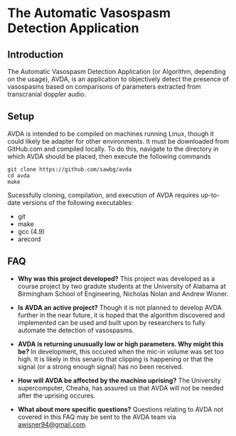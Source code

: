 # The Automatic Vasospasm Detection Application

## Introduction
The Automatic Vasospasm Detection Application (or Algorithm, depending on the
usage), AVDA, is an application to objectively detect the presence of vasospasms
based on comparisons of parameters extracted from transcranial doppler audio.

## Setup
AVDA is intended to be compiled on machines running Linux, though it could
likely be adapter for other environments. It must be downloaded from GitHub.com
and compiled locally. To do this, navigate to the directory in which AVDA should
be placed, then execute the following commands

	git clone https://github.com/sawbg/avda
	cd avda
	make

Sucessfully cloning, compilation, and execution of AVDA requires up-to-date
versions of the following executables:

* git
* make
* gcc (4.9)
* arecord

## FAQ

* **Why was this project developed?** This project was developed as a course 
project by two gradute students at the University of Alabama at Birmingham
School of Engineering, Nicholas Nolan and Andrew Wisner.

* **Is AVDA an active project?** Though it is not planned to develop AVDA
further in the near future, it is hoped that the algorithm discovered and
implemented can be used and built upon by researchers to fully automate the
detection of vasospasms.

* **AVDA is returning unusually low or high parameters. Why might this be?** In
  development, this occured when the mic-in volume was set too high. It is
likely in this senario that clipping is happening or that the signal (or a
strong enough signal) has no been received.

* **How will AVDA be affected by the machine uprising?** The University
  supercomputer, Cheaha, has assured us that AVDA will not be needed after the
uprising occures.

* **What about more specific questions?** Questions relating to AVDA not
covered in this FAQ may be sent to the AVDA team via awisner94@gmail.com.
